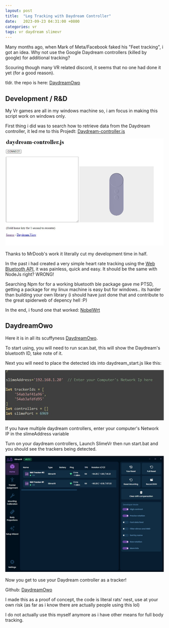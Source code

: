 ```yaml
---
layout: post
title:  "Leg Tracking with Daydream Controller"
date:   2023-09-23 04:31:00 +0800
categories: vr
tags: vr daydream slimevr
---
```


Many months ago, when Mark of Meta/Facebook faked his "Feet tracking", i got an idea. Why not use the Google Daydream controllers (killed by google) for additional tracking?

Scouring though many VR related discord, it seems that no one had done it yet (for a good reason). 

tldr. the repo is here: [DaydreamOwo](https://github.com/isieo/DaydreamOwo)

## Development / R&D

My Vr games are all in my windows machine so, i am focus in making this script work on windows only.

First thing i did was to search how to retrieve data from the Daydream controller, it led me to this Projedt: [Daydream-controller.js](https://mrdoob.github.io/daydream-controller.js/)

![Daydream-controller.js](/images/20230923/daydream-controller.jpg)

Thanks to MrDoob's work it literally cut my development time in half.

In the past i had created a very simple heart rate tracking using the [Web Bluetooth API](https://developer.mozilla.org/en-US/docs/Web/API/Web_Bluetooth_API), it was painless, quick and easy.
It should be the same with NodeJs right? WRONG!

Searching Npm for for a working bluetooth ble package gave me PTSD, getting a package for my linux machine is easy but for windows.. its harder than building your own library (i should have just done that and contribute to the great spiderweb of depency hell :P)

In the end, i found one that worked: [NobelWrt](https://www.npmjs.com/package/noble-winrt)

## DaydreamOwo

Here it is in all its scuffyness [DaydreamOwo](https://github.com/isieo/DaydreamOwo).

To start using, you will need to run scan.bat, this will show the Daydream's bluetooth ID, take note of it.

Next you will need to place the detected ids into daydream_start.js like this:

![Add the tracker id](/images/20230923/config.jpg)

If you have multiple daydream controllers, enter your computer's Network IP in the slimeAddress variable

Turn on your daydream controllers, Launch SlimeVr then run start.bat and you should see the trackers being detected.

![SlimeVr](/images/20230923/slimevr.jpg)

Now you get to use your Daydream controller as a tracker!

Github: [DaydreamOwo](https://github.com/isieo/DaydreamOwo)

I made this as a proof of concept, the code is literal rats' nest, use at your own risk
(as far as i know there are actually people using this lol)

I do not actually use this myself anymore as i have other means for full body tracking.

